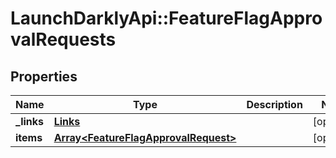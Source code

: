 # LaunchDarklyApi::FeatureFlagApprovalRequests

## Properties
Name | Type | Description | Notes
------------ | ------------- | ------------- | -------------
**_links** | [**Links**](Links.md) |  | [optional] 
**items** | [**Array&lt;FeatureFlagApprovalRequest&gt;**](FeatureFlagApprovalRequest.md) |  | [optional] 


